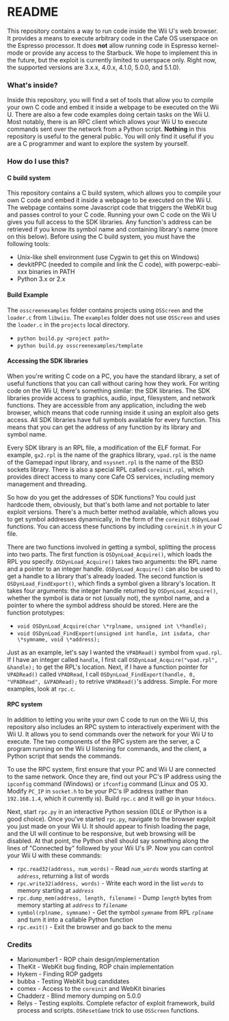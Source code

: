 # README #

This repository contains a way to run code inside the Wii U's web browser. It provides a means to execute arbitrary code in the Cafe OS userspace on the Espresso processor. It does **not** allow running code in Espresso kernel-mode or provide any access to the Starbuck. We hope to implement this in the future, but the exploit is currently limited to userspace only. Right now, the supported versions are 3.x.x, 4.0.x, 4.1.0, 5.0.0, and 5.1.0).

### What's inside? ###

Inside this repository, you will find a set of tools that allow you to compile your own C code and embed it inside a webpage to be executed on the Wii U. There are also a few code examples doing certain tasks on the Wii U. Most notably, there is an RPC client which allows your Wii U to execute commands sent over the network from a Python script. **Nothing** in this repository is useful to the general public. You will only find it useful if you are a C programmer and want to explore the system by yourself.

### How do I use this? ###

#### C build system ####

This repository contains a C build system, which allows you to compile your own C code and embed it inside a webpage to be executed on the Wii U. The webpage contains some Javascript code that triggers the WebKit bug and passes control to your C code. Running your own C code on the Wii U gives you full access to the SDK libraries. Any function's address can be retrieved if you know its symbol name and containing library's name (more on this below). Before using the C build system, you must have the following tools:

* Unix-like shell environment (use Cygwin to get this on Windows)
* devkitPPC (needed to compile and link the C code), with powerpc-eabi-xxx binaries in PATH
* Python 3.x or 2.x

#### Build Example ####
The `osscreenexamples` folder contains projects using `OSScreen` and the `loader.c` from `libwiiu`. The `examples` folder does not use `OSScreen` and uses the `loader.c` in the `projects` local directory.
* `python build.py <project path>`
* `python build.py osscreenexamples/template`

#### Accessing the SDK libraries ####

When you're writing C code on a PC, you have the standard library, a set of useful functions that you can call without caring how they work. For writing code on the Wii U, there's something similar: the SDK libraries. The SDK libraries provide access to graphics, audio, input, filesystem, and network functions. They are accessible from any application, including the web browser, which means that code running inside it using an exploit also gets access. All SDK libraries have full symbols available for every function. This means that you can get the address of any function by its library and symbol name.

Every SDK library is an RPL file, a modification of the ELF format. For example, `gx2.rpl` is the name of the graphics library, `vpad.rpl` is the name of the Gamepad input library, and `nsysnet.rpl` is the name of the BSD sockets library. There is also a special RPL called `coreinit.rpl`, which provides direct access to many core Cafe OS services, including memory management and threading.

So how do you get the addresses of SDK functions? You could just hardcode them, obviously, but that's both lame and not portable to later exploit versions. There's a much better method available, which allows you to get symbol addresses dynamically, in the form of the `coreinit` `OSDynLoad` functions. You can access these functions by including `coreinit.h` in your C file.

There are two functions involved in getting a symbol, splitting the process into two parts. The first function is `OSDynLoad_Acquire()`, which loads the RPL you specify. `OSDynLoad_Acquire()` takes two arguments: the RPL name and a pointer to an integer handle. `OSDynLoad_Acquire()` can also be used to get a handle to a library that's already loaded. The second function is `OSDynLoad_FindExport()`, which finds a symbol given a library's location. It takes four arguments: the integer handle returned by `OSDynLoad_Acquire()`, whether the symbol is data or not (usually not), the symbol name, and a pointer to where the symbol address should be stored. Here are the function prototypes:

* `void OSDynLoad_Acquire(char \*rplname, unsigned int \*handle);`
* `void OSDynLoad_FindExport(unsigned int handle, int isdata, char \*symname, void \*address);`

Just as an example, let's say I wanted the `VPADRead()` symbol from `vpad.rpl`. If I have an integer called `handle`, I first call `OSDynLoad_Acquire("vpad.rpl", &handle);` to get the RPL's location. Next, if I have a function pointer for `VPADRead()` called `VPADRead`, I call `OSDynLoad_FindExport(handle, 0, "VPADRead", &VPADRead);` to retrive `VPADRead()`'s address. Simple. For more examples, look at `rpc.c`.

#### RPC system ####

In addition to letting you write your own C code to run on the Wii U, this repository also includes an RPC system to interactively experiment with the Wii U. It allows you to send commands over the network for your Wii U to execute. The two components of the RPC system are the server, a C program running on the Wii U listening for commands, and the client, a Python script that sends the commands.

To use the RPC system, first ensure that your PC and Wii U are connected to the same network. Once they are, find out your PC's IP address using the `ipconfig` command (Windows) or `ifconfig` command (Linux and OS X). Modify `PC_IP` in `socket.h` to be your PC's IP address (rather than `192.168.1.4`, which it currently is). Build `rpc.c` and it will go in your `htdocs`.

Next, start `rpc.py` in an interactive Python session (IDLE or IPython is a good choice). Once you've started `rpc.py`, navigate to the browser exploit you just made on your Wii U. It should appear to finish loading the page, and the UI will continue to be responsive, but web browsing will be disabled. At that point, the Python shell should say something along the lines of "Connected by" followed by your Wii U's IP. Now you can control your Wii U with these commands:

* `rpc.read32(address, num_words)` - Read *`num_words`* words starting at *`address`*, returning a list of words
* `rpc.write32(address, words)` - Write each word in the list *`words`* to memory starting at *`address`*
* `rpc.dump_mem(address, length, filename)` - Dump *`length`* bytes from memory starting at *`address`* to *`filename`*
* `symbol(rplname, symname)` - Get the symbol *`symname`* from RPL *`rplname`* and turn it into a callable Python function
* `rpc.exit()` - Exit the browser and go back to the menu

### Credits ###

* Marionumber1 - ROP chain design/implementation
* TheKit - WebKit bug finding, ROP chain implementation
* Hykem - Finding ROP gadgets
* bubba - Testing WebKit bug candidates
* comex - Access to the `coreinit` and WebKit binaries
* Chadderz - Blind memory dumping on 5.0.0
* Relys - Testing exploits. Complete refactor of exploit framework, build process and scripts. `OSResetGame` trick to use `OSScreen` functions.
